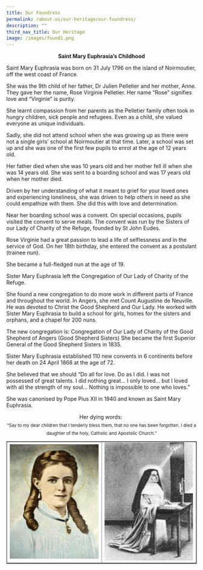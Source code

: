 ```yaml
---
title: Our Foundress
permalink: /about-us/our-heritage/our-foundress/
description: ""
third_nav_title: Our Heritage
image: /images/found1.png
---
```


<p style="text-align: center;"><strong>Saint Mary Euphrasia&rsquo;s Childhood</strong></p>
<p>Saint Mary Euphrasia was born on 31 July 1796 on the island of Noirmoutier, off the west coast of France.</p>
<p>She was the 9th child of her father, Dr Julien Pelletier and her mother, Anne. They gave her the name, Rose Virginie Pelletier. Her name &ldquo;Rose&rdquo; signifies love and &ldquo;Virginie&rdquo; is purity.</p>
<p>She learnt compassion from her parents as the Pelletier family often took in hungry children, sick people and refugees. Even as a child, she valued everyone as unique individuals.</p>
<p>Sadly, she did not attend school when she was growing up as there were not a single girls&rsquo; school at Noirmoutier at that time. Later, a school was set up and she was one of the first few pupils to enrol at the age of 12 years old.</p>
<p>Her father died when she was 10 years old and her mother fell ill when she was 14 years old. She was sent to a boarding school and was 17 years old when her mother died.</p>
<p>Driven by her understanding of what it meant to grief for your loved ones and experiencing loneliness, she was driven to help others in need as she could empathize with them. She did this with love and determination.</p>
<p>Near her boarding school was a convent. On special occasions, pupils visited the convent to serve meals. The convent was run by the Sisters of our Lady of Charity of the Refuge, founded by St John Eudes.</p>
<p>Rose Virginie had a great passion to lead a life of selflessness and in the service of God. On her 18th birthday, she entered the convent as a postulant (trainee nun).</p>
<p>She became a full-fledged nun at the age of 19.</p>
<p>Sister Mary Euphrasia left the Congregation of Our Lady of Charity of the Refuge.</p>
<p>She found a new congregation to do more work in different parts of France and throughout the world. In Angers, she met Count Augustine de Neuville. He was devoted to Christ the Good Shepherd and Our Lady. He worked with Sister Mary Euphrasia to build a school for girls, homes for the sisters and orphans, and a chapel for 200 nuns.</p>
<p>The new congregation is: Congregation of Our Lady of Charity of the Good Shepherd of Angers (Good Shepherd Sisters) She became the first Superior General of the Good Shepherd Sisters in 1835.</p>
<p>Sister Mary Euphrasia established 110 new convents in 6 continents before her death on 24 April 1868 at the age of 72.</p>
<p>She believed that we should &ldquo;Do all for love. Do as I did. I was not possessed of great talents. I did nothing great&hellip; I only loved&hellip; but I loved with all the strength of my soul&hellip; Nothing is impossible to one who loves.&rdquo;</p>
<p>She was canonised by Pope Pius XII in 1940 and known as Saint Mary Euphrasia.</p>
<p style="text-align: center;">Her dying words:&nbsp;<br /><sub>&ldquo;Say to my dear children that I tenderly bless them, that no one has been forgotten. I died a daughter of the holy, Catholic and Apostolic Church.&rdquo;</sub></p>
<table style="border-collapse: collapse; width: 100%;" border="1">
<tbody>
<tr>
<td style="width: 50%;"><img src="/images/found1.png"></td>
<td style="width: 50%;"><img src="/images/found2.png"></td>
</tr>
</tbody>
</table>